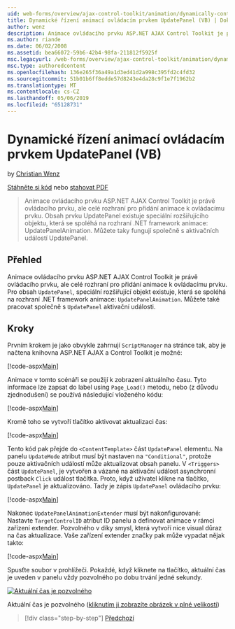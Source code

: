 ```yaml
---
uid: web-forms/overview/ajax-control-toolkit/animation/dynamically-controlling-updatepanel-animations-vb
title: Dynamické řízení animací ovládacím prvkem UpdatePanel (VB) | Dokumentace Microsoftu
author: wenz
description: Animace ovládacího prvku ASP.NET AJAX Control Toolkit je právě ovládacího prvku, ale celé rozhraní pro přidání animace k ovládacímu prvku. Pro obsah...
ms.author: riande
ms.date: 06/02/2008
ms.assetid: bea66072-59b6-42b4-98fa-211812f5925f
msc.legacyurl: /web-forms/overview/ajax-control-toolkit/animation/dynamically-controlling-updatepanel-animations-vb
msc.type: authoredcontent
ms.openlocfilehash: 136e265f36a49a1d3ed41d2a998c395fd2c4fd32
ms.sourcegitcommit: 51b01b6ff8edde57d8243e4da28c9f1e7f1962b2
ms.translationtype: MT
ms.contentlocale: cs-CZ
ms.lasthandoff: 05/06/2019
ms.locfileid: "65128731"
---
```

# <a name="dynamically-controlling-updatepanel-animations-vb"></a>Dynamické řízení animací ovládacím prvkem UpdatePanel (VB)

by [Christian Wenz](https://github.com/wenz)

[Stáhněte si kód](http://download.microsoft.com/download/9/3/f/93f8daea-bebd-4821-833b-95205389c7d0/UpdatePanelAnimation2.vb.zip) nebo [stahovat PDF](http://download.microsoft.com/download/b/6/a/b6ae89ee-df69-4c87-9bfb-ad1eb2b23373/updatepanelanimation2VB.pdf)

> Animace ovládacího prvku ASP.NET AJAX Control Toolkit je právě ovládacího prvku, ale celé rozhraní pro přidání animace k ovládacímu prvku. Obsah prvku UpdatePanel existuje speciální rozšiřujícího objektu, která se spoléhá na rozhraní .NET framework animace: UpdatePanelAnimation. Můžete taky fungují společně s aktivačních událostí UpdatePanel.

## <a name="overview"></a>Přehled

Animace ovládacího prvku ASP.NET AJAX Control Toolkit je právě ovládacího prvku, ale celé rozhraní pro přidání animace k ovládacímu prvku. Pro obsah `UpdatePanel`, speciální rozšiřující objekt existuje, která se spoléhá na rozhraní .NET framework animace: `UpdatePanelAnimation`. Můžete také pracovat společně s `UpdatePanel` aktivační události.

## <a name="steps"></a>Kroky

Prvním krokem je jako obvykle zahrnují `ScriptManager` na stránce tak, aby je načtena knihovna ASP.NET AJAX a Control Toolkit je možné:

[!code-aspx[Main](dynamically-controlling-updatepanel-animations-vb/samples/sample1.aspx)]

Animace v tomto scénáři se použijí k zobrazení aktuálního času. Tyto informace lze zapsat do label using `Page_Load()` metodu, nebo (z důvodu zjednodušení) se používá následující vloženého kódu:

[!code-aspx[Main](dynamically-controlling-updatepanel-animations-vb/samples/sample2.aspx)]

Kromě toho se vytvoří tlačítko aktivovat aktualizaci čas:

[!code-aspx[Main](dynamically-controlling-updatepanel-animations-vb/samples/sample3.aspx)]

Tento kód pak přejde do `<ContentTemplate>` část `UpdatePanel` elementu. Na panelu `UpdateMode` atribut musí být nastaven na `"Conditional"`, protože pouze aktivačních událostí může aktualizovat obsah panelu. V `<Triggers>` část `UpdatePanel`, je vytvořen a vázané na aktivační událost asynchronní postback `Click` událost tlačítka. Proto, když uživatel klikne na tlačítko, `UpdatePanel` je aktualizováno. Tady je zápis `UpdatePanel` ovládacího prvku:

[!code-aspx[Main](dynamically-controlling-updatepanel-animations-vb/samples/sample4.aspx)]

Nakonec `UpdatePanelAnimationExtender` musí být nakonfigurované: Nastavte `TargetControlID` atribut ID panelu a definovat animace v rámci zařízení extender. Pozvolného v díky smysl, která vytvoří nice visual důraz na čas aktualizace. Vaše zařízení extender značky pak může vypadat nějak takto:

[!code-aspx[Main](dynamically-controlling-updatepanel-animations-vb/samples/sample5.aspx)]

Spusťte soubor v prohlížeči. Pokaždé, když kliknete na tlačítko, aktuální čas je uveden v panelu vždy pozvolného po dobu trvání jedné sekundy.

[![Aktuální čas je pozvolného](dynamically-controlling-updatepanel-animations-vb/_static/image2.png)](dynamically-controlling-updatepanel-animations-vb/_static/image1.png)

Aktuální čas je pozvolného ([kliknutím ji zobrazíte obrázek v plné velikosti](dynamically-controlling-updatepanel-animations-vb/_static/image3.png))

> [!div class="step-by-step"]
> [Předchozí](animating-an-updatepanel-control-vb.md)
